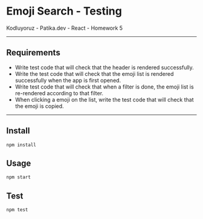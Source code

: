 # Emoji Search - Testing

Kodluyoruz - Patika.dev - React - Homework 5

---

## Requirements

* Write test code that will check that the header is rendered successfully.
* Write the test code that will check that the emoji list is rendered successfully when the app is first opened.
* Write test code that will check that when a filter is done, the emoji list is re-rendered according to that filter.
* When clicking a emoji on the list, write the test code that will check that the emoji is copied.

---

Install
---

`npm install`



Usage
---

`npm start`

Test
---

`npm test`
